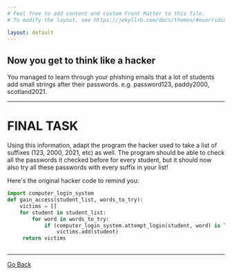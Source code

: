 ```yaml
---
# Feel free to add content and custom Front Matter to this file.
# To modify the layout, see https://jekyllrb.com/docs/themes/#overriding-theme-defaults

layout: default
---
```


## Now you get to think like a hacker

You managed to learn through your phishing emails that a lot of students add small strings after their passwords. e.g. password123, paddy2000, scotland2021.

--- 

# FINAL TASK

Using this information, adapt the program the hacker used to take a list of suffixes (123, 2000, 2021, etc) as well. The program should be able to check all the passwords it checked before for every student, but it should now also try all these passwords with every suffix in your list!

Here's the original hacker code to remind you:

```python
import computer_login_system
def gain_access(student_list, words_to_try):
    victims = []
    for student in student_list:    
        for word in words_to_try:
            if (computer_login_system.attempt_login(student, word) is True):
                victims.add(student)
     return victims
    
```
    
---   

[Go Back](../../CITC/)